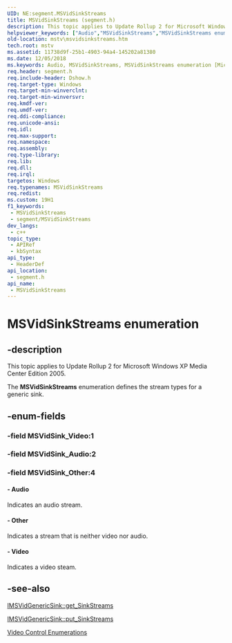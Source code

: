 ```yaml
---
UID: NE:segment.MSVidSinkStreams
title: MSVidSinkStreams (segment.h)
description: This topic applies to Update Rollup 2 for Microsoft Windows XP Media Center Edition 2005.
helpviewer_keywords: ["Audio","MSVidSinkStreams","MSVidSinkStreams enumeration [Microsoft TV Technologies]","MSVidSinkStreamsEnumeration","Other","Video","mstv.msvidsinkstreams","segment/Audio","segment/MSVidSinkStreams","segment/Other","segment/Video"]
old-location: mstv\msvidsinkstreams.htm
tech.root: mstv
ms.assetid: 11738d9f-25b1-4903-94a4-145202a81380
ms.date: 12/05/2018
ms.keywords: Audio, MSVidSinkStreams, MSVidSinkStreams enumeration [Microsoft TV Technologies], MSVidSinkStreamsEnumeration, Other, Video, mstv.msvidsinkstreams, segment/Audio, segment/MSVidSinkStreams, segment/Other, segment/Video
req.header: segment.h
req.include-header: Dshow.h
req.target-type: Windows
req.target-min-winverclnt: 
req.target-min-winversvr: 
req.kmdf-ver: 
req.umdf-ver: 
req.ddi-compliance: 
req.unicode-ansi: 
req.idl: 
req.max-support: 
req.namespace: 
req.assembly: 
req.type-library: 
req.lib: 
req.dll: 
req.irql: 
targetos: Windows
req.typenames: MSVidSinkStreams
req.redist: 
ms.custom: 19H1
f1_keywords:
 - MSVidSinkStreams
 - segment/MSVidSinkStreams
dev_langs:
 - c++
topic_type:
 - APIRef
 - kbSyntax
api_type:
 - HeaderDef
api_location:
 - segment.h
api_name:
 - MSVidSinkStreams
---
```


# MSVidSinkStreams enumeration


## -description

This topic applies to Update Rollup 2 for Microsoft Windows XP Media Center Edition 2005.
        



The <b>MSVidSinkStreams</b> enumeration defines the stream types for a generic sink.

## -enum-fields

### -field MSVidSink_Video:1

### -field MSVidSink_Audio:2

### -field MSVidSink_Other:4

#### - Audio

Indicates an audio stream.


#### - Other

Indicates a stream that is neither video nor audio.


#### - Video

Indicates a video steam.

## -see-also

<a href="/windows/desktop/api/segment/nf-segment-imsvidgenericsink-get_sinkstreams">IMSVidGenericSink::get_SinkStreams</a>



<a href="/windows/desktop/api/segment/nf-segment-imsvidgenericsink-put_sinkstreams">IMSVidGenericSink::put_SinkStreams</a>



<a href="/previous-versions/windows/desktop/mstv/video-control-enumerations">Video Control Enumerations</a>
